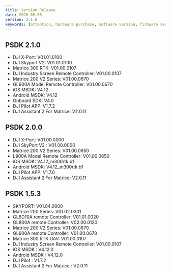 ```yaml
---
title: Version Release
date: 2020-05-08
version: 2.1.0
keywords: [attention, hardware purchase, software version, firmware version]
---
```

## PSDK 2.1.0

* DJI X-Port: V01.01.0100        
* DJI Skyport V2: V01.01.0100        
* Matrice 300 RTK: V01.00.0107        
* DJI Industry Screen Remote Controller: V01.00.0107       
* Matrice 200 V2 Series: V01.00.0670        
* GL900A Model Remote Controller: V01.00.0670        
* iOS MSDK: V4.12        
* Android MSDK: V4.12        
* Onboard SDK: V4.0
* DJI Pilot APP: V1.7.2        
* DJI Assistant 2 For Matrice: V2.0.11        


## PSDK 2.0.0
* DJI X-Port: V01.00.0000        
* DJI SkyPort V2 : V01.00.0000        
* Matrice 200 V2 Series: V01.00.0650        
* L900A Model Remote Controller: V01.00.0650        
* iOS MSDK: V4.12_m300rtk.b1        
* Android MSDK: V4.12_m300rtk.b1        
* DJI Pilot APP: V1.7.0        
* DJI Assistant 2 For Matrice: V2.0.11        

## PSDK 1.5.3

* SKYPORT: V01.04.0000        
* Matrice 200 Series: V01.02.0301        
* GL6D10A remote Controller: V01.01.0020        
* GL800A remote Controller: V02.00.0120        
* Matrice 200 V2 Series: V01.00.0670        
* GL900A remote Controller: V01.00.0670        
* Matrice 300 RTK UAV: V01.00.0107        
* DJI Industry Screen Remote Controller: V01.00.0107       
* iOS MSDK : V4.12.0        
* Android MSDK : V4.12.0        
* DJI Pilot : V1.7.2        
* DJI Assistant 2 For Matrice : V2.0.11        

